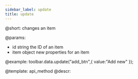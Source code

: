 ```yaml
---
sidebar_label: update
title: update
---          
```


@short: changes an item

@params:
- id         	string    	the ID of an item
- item			object	    new properties for an item

@example:
toolbar.data.update("add_btn",{ value:"Add new" });

@template: api_method
@descr:

